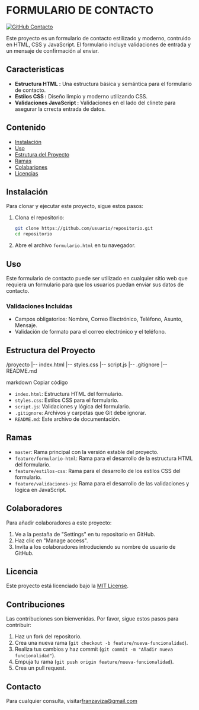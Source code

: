 # FORMULARIO DE CONTACTO
[![GitHub Contacto](https://www.freepik.es/icono/formulario-contacto_6324606?style=flat-square)](https://github.com/giansalex/peru-consult-api/issues)

Este proyecto es un formulario de contacto estilizado y moderno, contruido en HTML, CSS y JavaScript. El formulario incluye validaciones de entrada y un mensaje de confirmación al enviar.

## Caracteristicas

- **Estructura HTML :** Una estructura básica y semántica para el formulario de contacto.
- **Estilos CSS :** Diseño limpio y moderno utilizando CSS.
- **Validaciones JavaScript :** Validaciones en el lado del clinete para asegurar la crrecta entrada de datos.  

## Contenido

- [Instalación](#Instalación)
- [Uso](#Uso)
- [Estrutura del Proyecto](#estrutura-del-proyecto)
- [Ramas](#Ramas)
- [Colabariones](#Colaboraciones)
- [Licencias](#Licencia)

## Instalación

Para clonar y ejecutar este proyecto, sigue estos pasos:

1. Clona el repositorio:
    ```sh
    git clone https://github.com/usuario/repositorio.git
    cd repositorio
    ```
2. Abre el archivo `formulario.html` en tu navegador.

## Uso

Este formulario de contacto puede ser utilizado en cualquier sitio web que requiera un formulario para que los usuarios puedan enviar sus datos de contacto.

### Validaciones Incluidas

- Campos obligatorios: Nombre, Correo Electrónico, Teléfono, Asunto, Mensaje.
- Validación de formato para el correo electrónico y el teléfono.

## Estructura del Proyecto

/proyecto
|-- index.html
|-- styles.css
|-- script.js
|-- .gitignore
|-- README.md

markdown
Copiar código

- `index.html`: Estructura HTML del formulario.
- `styles.css`: Estilos CSS para el formulario.
- `script.js`: Validaciones y lógica del formulario.
- `.gitignore`: Archivos y carpetas que Git debe ignorar.
- `README.md`: Este archivo de documentación.

## Ramas

- `master`: Rama principal con la versión estable del proyecto.
- `feature/formulario-html`: Rama para el desarrollo de la estructura HTML del formulario.
- `feature/estilos-css`: Rama para el desarrollo de los estilos CSS del formulario.
- `feature/validaciones-js`: Rama para el desarrollo de las validaciones y lógica en JavaScript.

## Colaboradores

Para añadir colaboradores a este proyecto:

1. Ve a la pestaña de "Settings" en tu repositorio en GitHub.
2. Haz clic en "Manage access".
3. Invita a los colaboradores introduciendo su nombre de usuario de GitHub.

## Licencia

Este proyecto está licenciado bajo la [MIT License](LICENSE).

## Contribuciones

Las contribuciones son bienvenidas. Por favor, sigue estos pasos para contribuir:

1. Haz un fork del repositorio.
2. Crea una nueva rama (`git checkout -b feature/nueva-funcionalidad`).
3. Realiza tus cambios y haz commit (`git commit -m "Añadir nueva funcionalidad"`).
4. Empuja tu rama (`git push origin feature/nueva-funcionalidad`).
5. Crea un pull request.

## Contacto

Para cualquier consulta, visitar[franzaviza@gmail.com](gmail.com)